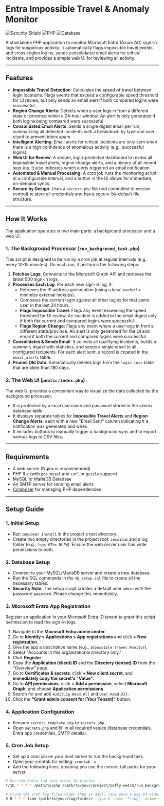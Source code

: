 # Entra Impossible Travel & Anomaly Monitor

![Security Shield](https://img.shields.io/badge/Security-Monitoring-blue)
![PHP](https://img.shields.io/badge/PHP-8.x-purple)
![Database](https://img.shields.io/badge/Database-MySQL%2FMariaDB-orange)

A standalone PHP application to monitor Microsoft Entra (Azure AD) sign-in logs for suspicious activity. It automatically flags impossible travel events and cross-region logins, sends consolidated email alerts for critical incidents, and provides a simple web UI for reviewing all activity.

---

## Features

-   **Impossible Travel Detection**: Calculates the speed of travel between login locations. Flags events that exceed a configurable speed threshold for UI review, but only sends an email alert if both compared logins were successful.
-   **Region Change Alerts**: Detects when a user logs in from a different state or province within a 24-hour window. An alert is only generated if both logins being compared were successful.
-   **Consolidated Email Alerts**: Sends a single digest email per run, summarizing all detected incidents with a breakdown by type and user count to prevent inbox spam.
-   **Intelligent Alerting**: Email alerts for critical incidents are only sent when there is a high confidence of anomalous activity (e.g., successful logins).
-   **Web UI for Review**: A secure, login-protected dashboard to review all impossible travel alerts, region change alerts, and a history of all recent sign-ins. It also indicates which alerts triggered an email notification.
-   **Automated & Manual Processing**: A cron job runs the monitoring script at a configurable interval, and a button in the UI allows for immediate, on-demand syncs.
-   **Secure by Design**: Uses a `secrets.php` file (not committed to version control) to store all credentials and has a secure-by-default file structure.

---

## How It Works

The application operates in two main parts: a background processor and a web UI.

### 1. The Background Processor (`run_background_task.php`)

This script is designed to be run by a cron job at regular intervals (e.g., every 10-15 minutes). On each run, it performs the following steps:
1.  **Fetches Logs**: Connects to the Microsoft Graph API and retrieves the latest 500 sign-in logs.
2.  **Processes Each Log**: For each new sign-in log, it:
    * Retrieves the IP address geolocation (using a local cache to minimize external lookups).
    * Compares the current login against all other logins for that same user in the last 24 hours.
    * **Flags Impossible Travel**: Flags any event exceeding the speed threshold for UI review. An incident is added to the email digest only if both the current and compared logins were successful.
    * **Flags Region Change**: Flags any event where a user logs in from a different state/province. An alert is only generated for the UI and email if both the current and compared logins were successful.
3.  **Consolidates & Sends Email**: It collects all qualifying incidents, builds a summary digest with statistics, and sends a single email to all configured recipients. For each alert sent, a record is created in the `email_alerts` table.
4.  **Prunes Old Data**: Automatically deletes logs from the `login_logs` table that are older than 180 days.

### 2. The Web UI (`public/index.php`)

The web UI provides a convenient way to visualize the data collected by the background processor.
-   It is protected by a local username and password stored in the `admins` database table.
-   It displays separate tables for **Impossible Travel Alerts** and **Region Change Alerts**, each with a new "Email Sent" column indicating if a notification was generated and when.
-   It includes buttons to manually trigger a background sync and to export various logs to CSV files.

---

## Requirements

-   A web server (Nginx is recommended)
-   PHP 8.x (with `pdo_mysql` and `curl` or `guzzle` support)
-   MySQL or MariaDB Database
-   An SMTP server for sending email alerts
-   [Composer](https://getcomposer.org/) for managing PHP dependencies

---

## Setup Guide

### 1. Initial Setup
- Run `composer install` in the project's root directory.
- Create two empty directories in the project root: `sessions` and a log folder (e.g., `logs-6Tnx-HLFW`). Ensure the web server user has write permissions to both.

### 2. Database Setup
- Connect to your MySQL/MariaDB server and create a new database.
- Run the SQL commands in the `db_setup.sql` file to create all the necessary tables.
- **Security Note**: The setup script creates a default user `admin` with the password `password`. Please change this immediately.

### 3. Microsoft Entra App Registration
Register an application in your Microsoft Entra ID tenant to grant this script permission to read the sign-in logs.

1.  Navigate to the **Microsoft Entra admin center**.
2.  Go to **Identity > Applications > App registrations** and click **+ New registration**.
3.  Give the app a descriptive name (e.g., `Impossible Travel Monitor`).
4.  Select "Accounts in this organizational directory only."
5.  Click **Register**.
6.  Copy the **Application (client) ID** and the **Directory (tenant) ID** from the "Overview" page.
7.  Go to **Certificates & secrets**, click **+ New client secret**, and **immediately copy the secret's "Value"**.
8.  Go to **API permissions**, click **+ Add a permission**, select **Microsoft Graph**, and choose **Application permissions**.
9.  Search for and add `AuditLog.Read.All` and `User.Read.All`.
10. Click the **"Grant admin consent for [Your Tenant]"** button.

### 4. Application Configuration
- Rename `secrets.template.php` to `secrets.php`.
- Open `secrets.php` and fill in all required values (database credentials, Entra app credentials, SMTP details).

### 5. Cron Job Setup
- Set up a cron job on your host server to run the background task.
- Open your crontab for editing: `crontab -e`
- Add the following lines, ensuring you use the correct full paths for your server.

```bash
# Run the Entra log sync every 10 minutes
*/10 * * * * /path/to/php /path/to/your/project/nofly-watch/run_background_task.php >> /path/to/your/log/folder/cron_$(date +\%Y\%m\%d-\%H\%M\%S).log 2>&1

# Prune the cron log files older than 14 days, runs once a day at midnight
0 0 * * * find /path/to/your/log/folder/ -type f -name '*.log' -mtime +14 -delete
